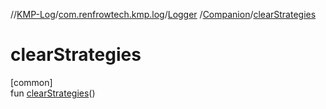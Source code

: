 //[KMP-Log](../../../../index.md)/[com.renfrowtech.kmp.log](../../index.md)/[Logger](../index.md)
/[Companion](index.md)/[clearStrategies](clear-strategies.md)

# clearStrategies

[common]\
fun [clearStrategies](clear-strategies.md)()
